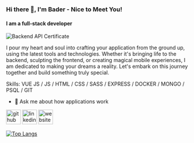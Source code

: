 ### Hi there 👋, I'm Bader - Nice to Meet You!
#### I am a full-stack developer
![Backend API Certificate](https://github.com/Bader-Idris/BE-withFreeCodeCamp/blob/bader/FoxitPDFReader_ZlViOLpxMU.png)

I pour my heart and soul into crafting your application from the ground up, using the latest tools and technologies. Whether it's bringing life to the backend, sculpting the frontend, or creating magical mobile experiences, I am dedicated to making your dreams a reality. Let's embark on this journey together and build something truly special.


Skills: VUE JS / JS / HTML / CSS / SASS / EXPRESS / DOCKER / MONGO / PSQL /  GIT 

- 💬 Ask me about how applications work 


[<img src='https://cdn.jsdelivr.net/npm/simple-icons@3.0.1/icons/github.svg' alt='github' height='40'>](https://github.com/bader-idris)  [<img src='https://cdn.jsdelivr.net/npm/simple-icons@3.0.1/icons/linkedin.svg' alt='linkedin' height='40'>](https://www.linkedin.com/in/bader-idrees/)  [<img src='https://cdn.jsdelivr.net/npm/simple-icons@3.0.1/icons/icloud.svg' alt='website' height='40'>](baderidris.com)  

[![Top Langs](https://github-readme-stats.vercel.app/api/top-langs/?username=bader-idris)](https://github.com/anuraghazra/github-readme-stats)


